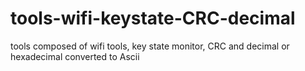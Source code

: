 # tools-wifi-keystate-CRC-decimal
tools composed of wifi tools, key state monitor, CRC and decimal or hexadecimal converted to Ascii
